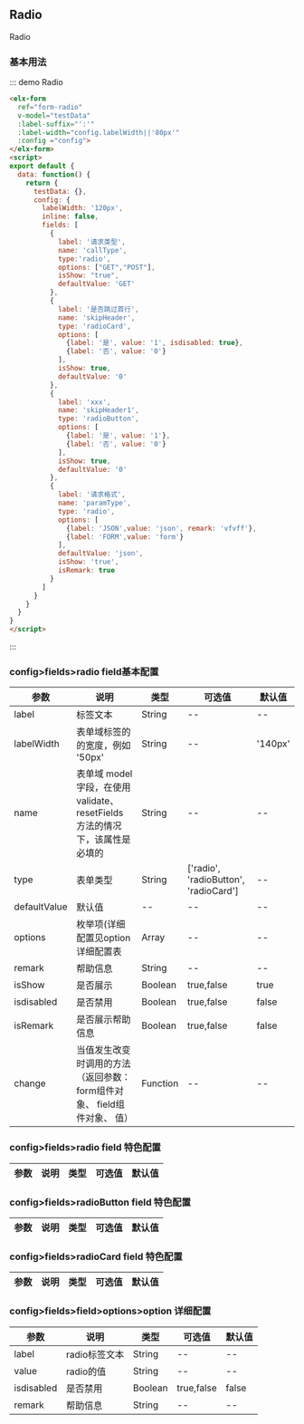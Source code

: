 ## Radio

Radio

### 基本用法


::: demo Radio
```html
<elx-form
  ref="form-radio"
  v-model="testData"
  :label-suffix="':'"
  :label-width="config.labelWidth||'80px'"
  :config ="config">
</elx-form>
<script>
export default {
  data: function() {
    return {
      testData: {},
      config: {
        labelWidth: '120px',
        inline: false,
        fields: [
          {
            label: '请求类型',
            name: 'callType',
            type:'radio',
            options: ["GET","POST"],
            isShow: "true",
            defaultValue: 'GET'
          },
          {
            label: '是否跳过首行',
            name: 'skipHeader',
            type: 'radioCard',
            options: [
              {label: '是', value: '1', isdisabled: true},
              {label: '否', value: '0'}
            ],
            isShow: true,
            defaultValue: '0'
          },
          {
            label: 'xxx',
            name: 'skipHeader1',
            type: 'radioButton',
            options: [
              {label: '是', value: '1'},
              {label: '否', value: '0'}
            ],
            isShow: true,
            defaultValue: '0'
          },
          {
            label: '请求格式',
            name: 'paramType',
            type: 'radio',
            options: [
              {label: 'JSON',value: 'json', remark: 'vfvff'},
              {label: 'FORM',value: 'form'}
            ],
            defaultValue: 'json',
            isShow: 'true',
            isRemark: true
          }
        ]
      }
    }
  }
}
</script>

```
:::

### config>fields>radio field基本配置
| 参数      | 说明          | 类型      | 可选值                           | 默认值  |
|---------- |-------------- |---------- |--------------------------------  |-------- |
| label | 标签文本 | String | -- | -- |
| labelWidth | 表单域标签的的宽度，例如 '50px' | String | -- | '140px' |
| name | 表单域 model 字段，在使用 validate、resetFields 方法的情况下，该属性是必填的 | String | -- | -- |
| type | 表单类型 | String | ['radio', 'radioButton', 'radioCard'] | -- |
| defaultValue | 默认值 | -- | -- | -- |
| options | 枚举项(详细配置见option详细配置表 | Array | -- | -- |
| remark | 帮助信息 | String | -- | -- |
| isShow | 是否展示 | Boolean | true,false | true |
| isdisabled | 是否禁用 | Boolean | true,false | false |
| isRemark | 是否展示帮助信息 | Boolean | true,false | false |
| change | 当值发生改变时调用的方法（返回参数：form组件对象、 field组件对象、 值） | Function | -- | -- |

###  config>fields>radio field 特色配置
| 参数      | 说明          | 类型      | 可选值                           | 默认值  |
|---------- |-------------- |---------- |--------------------------------  |-------- |

###  config>fields>radioButton field 特色配置
| 参数      | 说明          | 类型      | 可选值                           | 默认值  |
|---------- |-------------- |---------- |--------------------------------  |-------- |

###  config>fields>radioCard field 特色配置
| 参数      | 说明          | 类型      | 可选值                           | 默认值  |
|---------- |-------------- |---------- |--------------------------------  |-------- |

###  config>fields>field>options>option 详细配置
| 参数      | 说明          | 类型      | 可选值                           | 默认值  |
|---------- |-------------- |---------- |--------------------------------  |-------- |
| label | radio标签文本 | String | -- | -- |
| value | radio的值 | String | -- | -- |
| isdisabled | 是否禁用 | Boolean | true,false | false |
| remark | 帮助信息 | String | -- | -- |


